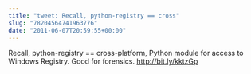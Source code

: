 ```yaml
---
title: "tweet: Recall, python-registry == cross"
slug: "78204564741963776"
date: "2011-06-07T20:59:55+00:00"
---
```

Recall, python-registry == cross-platform, Python module for access to Windows Registry.  Good for forensics. http://bit.ly/kktzGp